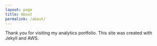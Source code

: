 ```yaml
---
layout: page
title: About
permalink: /about/
---
```


Thank you for visiting my analytics portfolio. This site was created with Jekyll and AWS.
